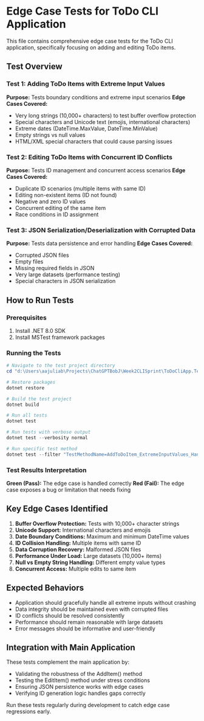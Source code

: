 # Edge Case Tests for ToDo CLI Application

This file contains comprehensive edge case tests for the ToDo CLI application, specifically focusing on adding and editing ToDo items.

## Test Overview

### Test 1: Adding ToDo Items with Extreme Input Values
**Purpose:** Tests boundary conditions and extreme input scenarios
**Edge Cases Covered:**
- Very long strings (10,000+ characters) to test buffer overflow protection
- Special characters and Unicode text (emojis, international characters)
- Extreme dates (DateTime.MaxValue, DateTime.MinValue)
- Empty strings vs null values
- HTML/XML special characters that could cause parsing issues

### Test 2: Editing ToDo Items with Concurrent ID Conflicts
**Purpose:** Tests ID management and concurrent access scenarios
**Edge Cases Covered:**
- Duplicate ID scenarios (multiple items with same ID)
- Editing non-existent items (ID not found)
- Negative and zero ID values
- Concurrent editing of the same item
- Race conditions in ID assignment

### Test 3: JSON Serialization/Deserialization with Corrupted Data
**Purpose:** Tests data persistence and error handling
**Edge Cases Covered:**
- Corrupted JSON files
- Empty files
- Missing required fields in JSON
- Very large datasets (performance testing)
- Special characters in JSON serialization

## How to Run Tests

### Prerequisites
1. Install .NET 8.0 SDK
2. Install MSTest framework packages

### Running the Tests

```powershell
# Navigate to the test project directory
cd "d:\Users\aajuliab\Projects\ChatGPTBobJ\Week2CLISprint\ToDoCliApp.Tests"

# Restore packages
dotnet restore

# Build the test project
dotnet build

# Run all tests
dotnet test

# Run tests with verbose output
dotnet test --verbosity normal

# Run specific test method
dotnet test --filter "TestMethodName=AddToDoItem_ExtremeInputValues_HandlesEdgeCases"
```

### Test Results Interpretation

**Green (Pass):** The edge case is handled correctly
**Red (Fail):** The edge case exposes a bug or limitation that needs fixing

## Key Edge Cases Identified

1. **Buffer Overflow Protection:** Tests with 10,000+ character strings
2. **Unicode Support:** International characters and emojis
3. **Date Boundary Conditions:** Maximum and minimum DateTime values
4. **ID Collision Handling:** Multiple items with same ID
5. **Data Corruption Recovery:** Malformed JSON files
6. **Performance Under Load:** Large datasets (10,000+ items)
7. **Null vs Empty String Handling:** Different empty value types
8. **Concurrent Access:** Multiple edits to same item

## Expected Behaviors

- Application should gracefully handle all extreme inputs without crashing
- Data integrity should be maintained even with corrupted files
- ID conflicts should be resolved consistently
- Performance should remain reasonable with large datasets
- Error messages should be informative and user-friendly

## Integration with Main Application

These tests complement the main application by:
- Validating the robustness of the AddItem() method
- Testing the EditItem() method under stress conditions
- Ensuring JSON persistence works with edge cases
- Verifying ID generation logic handles gaps correctly

Run these tests regularly during development to catch edge case regressions early.
